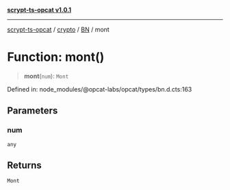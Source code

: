 [**scrypt-ts-opcat v1.0.1**](../../../../../README.md)

***

[scrypt-ts-opcat](../../../../../README.md) / [crypto](../../../README.md) / [BN](../README.md) / mont

# Function: mont()

> **mont**(`num`): `Mont`

Defined in: node\_modules/@opcat-labs/opcat/types/bn.d.cts:163

## Parameters

### num

`any`

## Returns

`Mont`
